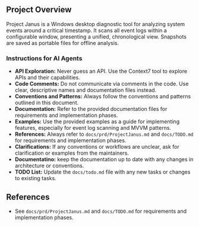 ## Project Overview
Project Janus is a Windows desktop diagnostic tool for analyzing system events around a critical timestamp. It scans all event logs within a configurable window, presenting a unified, chronological view. Snapshots are saved as portable files for offline analysis.

### Instructions for AI Agents
- **API Exploration:** Never guess an API. Use the Context7 tool to explore APIs and their capabilities.
- **Code Comments:** Do not communicate via comments in the code. Use clear, descriptive names and documentation files instead.
- **Conventions and Patterns:** Always follow the conventions and patterns outlined in this document.
- **Documentation:** Refer to the provided documentation files for requirements and implementation phases.
- **Examples:** Use the provided examples as a guide for implementing features, especially for event log scanning and MVVM patterns.
- **References:** Always refer to `docs/prd/ProjectJanus.md` and `docs/TODO.md` for requirements and implementation phases.
- **Clarifications:** If any conventions or workflows are unclear, ask for clarification or examples from the maintainers.
- **Documentatino:** keep the documentation up to date with any changes in architecture or conventions.
- **TODO List:** Update the `docs/todo.md` file with any new tasks or changes to existing tasks.

## References
- See `docs/prd/ProjectJanus.md` and `docs/TODO.md` for requirements and implementation phases.

